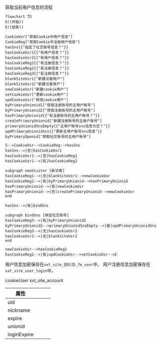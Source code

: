 获取当前用户信息的流程

```mermaid
flowchart TD
S((开始))
E((结束))

CookieUsr["获取Cookie中用户信息"]
CookieReg["获取Cookie中注册用户信息"]
hasSns{{"指定了社交账号信息？"}}
hasCookieUsr1{{"有用户信息？"}}
hasCookieUsr2{{"有用户信息？"}}
hasCookieReg1{{"有注册信息？"}}
hasCookieReg2{{"有注册信息？"}}
hasCookieReg3{{"有注册信息？"}}
blankSiteUsr1["新建访客用户"]
blankSiteUsr2["新建访客用户"]
newCookieUsr["新建cookie用户"]
setCookieUsr["更新cookie用户"]
updCookieUsr["修改cookie用户"]
byPrimaryUnionid1["获取注册账号的主用户账号"]
byPrimaryUnionid2["获取注册账号的主用户账号"]
hasPrimaryUnionid{{"有注册账号的主用户账号？"}}
createPrimaryUnionid["新建注册账号的主用户账号"]
primaryUnionidSnsEmpty{{"主用户账号sns信息为空？"}}
updPrimaryUnionidSns{{"更新主用户账号sns信息"}}
byPrimaryOpenid["获取社交账号的主用户账号"]

S-->CookieUsr-->CookieReg-->hasSns
hasSns-->|否|hasCookieUsr1
hasCookieUsr1-->|否|hasCookieReg1
hasCookieUsr1-->|有|hasCookieReg2

subgraph newVisitor [新访客]
hasCookieReg1-->|无|blankSiteUsr1-->newCookieUsr
hasCookieReg1-->|有|byPrimaryUnionid-->hasPrimaryUnionid
hasPrimaryUnionid-->|有|newCookieUsr
hasPrimaryUnionid-->|否|createPrimaryUnionid-->newCookieUsr
end

hasSns-->|有|bindSns

subgraph bindSns [绑定社交账号]
hasCookieReg3-->|有|byPrimaryUnionid2
byPrimaryUnionid2-->primaryUnionidSnsEmpty-->|是|updPrimaryUnionidSns
hasCookieReg3-->|无|hasCookieUsr2
hasCookieUsr2-->|无|blankSiteUsr2
end

newCookieUsr-->hasCookieReg2
hasCookieReg2-->|有|updCookieUsr-->setCookieUsr-->E
```

用户信息加密保存在`xxt_site_团队ID_fe_user`中。
用户注册信息加密保存在`xxt_site_user_login`中。

cookieUser
xxt_site_account

| 属性        |     |     |     |
| ----------- | --- | --- | --- |
| uid         |     |     |     |
| nickname    |     |     |     |
| expire      |     |     |     |
| unionid     |     |     |     |
| loginExpire |     |     |     |
